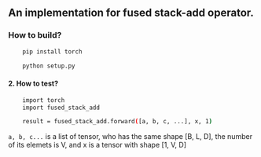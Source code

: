 ## An implementation for fused stack-add operator.
### How to build?
```bash
    pip install torch
```
```bash
    python setup.py
```

#### 2. How to test?
```bash
    import torch
    import fused_stack_add

    result = fused_stack_add.forward([a, b, c, ...], x, 1)
```
`a, b, c...` is a list of tensor, who has the same shape [B, L, D], the number of its elemets is V,
     and x is a tensor with shape [1, V, D]


